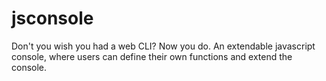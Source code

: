 jsconsole
=========

Don't you wish you had a web CLI? Now you do. An extendable javascript console, where users can define their own functions and extend the console.